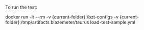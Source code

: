 To run the test:

docker run -it --rm -v {current-folder}:/bzt-configs -v {current-folder}:/tmp/artifacts blazemeter/taurus load-test-sample.yml